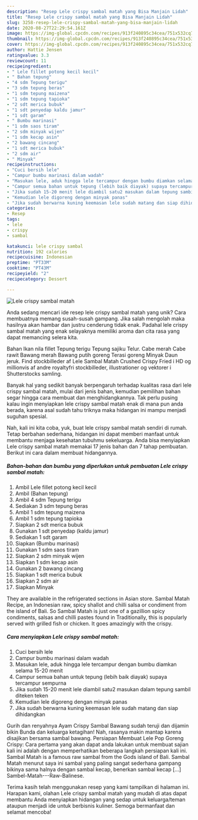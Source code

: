 ```yaml
---
description: "Resep Lele crispy sambal matah yang Bisa Manjain Lidah"
title: "Resep Lele crispy sambal matah yang Bisa Manjain Lidah"
slug: 3258-resep-lele-crispy-sambal-matah-yang-bisa-manjain-lidah
date: 2020-08-27T22:29:54.161Z
image: https://img-global.cpcdn.com/recipes/913f240895c34cea/751x532cq70/lele-crispy-sambal-matah-foto-resep-utama.jpg
thumbnail: https://img-global.cpcdn.com/recipes/913f240895c34cea/751x532cq70/lele-crispy-sambal-matah-foto-resep-utama.jpg
cover: https://img-global.cpcdn.com/recipes/913f240895c34cea/751x532cq70/lele-crispy-sambal-matah-foto-resep-utama.jpg
author: Hattie Jensen
ratingvalue: 3.3
reviewcount: 11
recipeingredient:
- " Lele fillet potong kecil kecil"
- " Bahan tepung"
- "4 sdm Tepung terigu"
- "3 sdm tepung beras"
- "1 sdm tepung maizena"
- "1 sdm tepung tapioka"
- "2 sdt merica bubuk"
- "1 sdt penyedap kaldu jamur"
- "1 sdt garam"
- " Bumbu marinasi"
- "1 sdm saos tiram"
- "2 sdm minyak wijen"
- "1 sdm kecap asin"
- "2 bawang cincang"
- "1 sdt merica bubuk"
- "2 sdm air"
- " Minyak"
recipeinstructions:
- "Cuci bersih lele"
- "Campur bumbu marinasi dalam wadah"
- "Masukan lele, aduk hingga lele tercampur dengan bumbu diamkan selama 15-20 menit"
- "Campur semua bahan untuk tepung (lebih baik diayak) supaya tercampur sempurna"
- "Jika sudah 15-20 menit lele diambil satu2 masukan dalam tepung sambil diteken teken"
- "Kemudian lele digoreng dengan minyak panas"
- "Jika sudah berwarna kuning keemasan lele sudah matang dan siap dihidangkan"
categories:
- Resep
tags:
- lele
- crispy
- sambal

katakunci: lele crispy sambal 
nutrition: 192 calories
recipecuisine: Indonesian
preptime: "PT33M"
cooktime: "PT43M"
recipeyield: "2"
recipecategory: Dessert

---
```



![Lele crispy sambal matah](https://img-global.cpcdn.com/recipes/913f240895c34cea/751x532cq70/lele-crispy-sambal-matah-foto-resep-utama.jpg)

Anda sedang mencari ide resep lele crispy sambal matah yang unik? Cara membuatnya memang susah-susah gampang. Jika salah mengolah maka hasilnya akan hambar dan justru cenderung tidak enak. Padahal lele crispy sambal matah yang enak selayaknya memiliki aroma dan cita rasa yang dapat memancing selera kita.

Bahan Ikan nila fillet Tepung terigu Tepung sajiku Telur. Cabe merah Cabe rawit Bawang merah Bawang putih goreng Terasi goreng Minyak Daun jeruk. Find stockbilleder af Lele Sambal Matah Crushed Crispy Fried i HD og millionvis af andre royaltyfri stockbilleder, illustrationer og vektorer i Shutterstocks samling.

Banyak hal yang sedikit banyak berpengaruh terhadap kualitas rasa dari lele crispy sambal matah, mulai dari jenis bahan, kemudian pemilihan bahan segar hingga cara membuat dan menghidangkannya. Tak perlu pusing kalau ingin menyiapkan lele crispy sambal matah enak di mana pun anda berada, karena asal sudah tahu triknya maka hidangan ini mampu menjadi suguhan spesial.


Nah, kali ini kita coba, yuk, buat lele crispy sambal matah sendiri di rumah. Tetap berbahan sederhana, hidangan ini dapat memberi manfaat untuk membantu menjaga kesehatan tubuhmu sekeluarga. Anda bisa menyiapkan Lele crispy sambal matah memakai 17 jenis bahan dan 7 tahap pembuatan. Berikut ini cara dalam membuat hidangannya.

<!--inarticleads1-->

##### Bahan-bahan dan bumbu yang diperlukan untuk pembuatan Lele crispy sambal matah:

1. Ambil  Lele fillet potong kecil kecil
1. Ambil  (Bahan tepung)
1. Ambil 4 sdm Tepung terigu
1. Sediakan 3 sdm tepung beras
1. Ambil 1 sdm tepung maizena
1. Ambil 1 sdm tepung tapioka
1. Siapkan 2 sdt merica bubuk
1. Gunakan 1 sdt penyedap (kaldu jamur)
1. Sediakan 1 sdt garam
1. Siapkan  (Bumbu marinasi)
1. Gunakan 1 sdm saos tiram
1. Siapkan 2 sdm minyak wijen
1. Siapkan 1 sdm kecap asin
1. Gunakan 2 bawang cincang
1. Siapkan 1 sdt merica bubuk
1. Siapkan 2 sdm air
1. Siapkan  Minyak


They are available in the refrigerated sections in Asian store. Sambal Matah Recipe, an Indonesian raw, spicy shallot and chilli salsa or condiment from the island of Bali. So Sambal Matah is just one of a gazillion spicy condiments, salsas and chilli pastes found in Traditionally, this is popularly served with grilled fish or chicken. It goes amazingly with the crispy. 

<!--inarticleads2-->

##### Cara menyiapkan Lele crispy sambal matah:

1. Cuci bersih lele
1. Campur bumbu marinasi dalam wadah
1. Masukan lele, aduk hingga lele tercampur dengan bumbu diamkan selama 15-20 menit
1. Campur semua bahan untuk tepung (lebih baik diayak) supaya tercampur sempurna
1. Jika sudah 15-20 menit lele diambil satu2 masukan dalam tepung sambil diteken teken
1. Kemudian lele digoreng dengan minyak panas
1. Jika sudah berwarna kuning keemasan lele sudah matang dan siap dihidangkan


Gurih dan renyahnya Ayam Crispy Sambal Bawang sudah teruji dan dijamin bikin Bunda dan keluarga ketagihan! Nah, rasanya makin mantap karena disajikan bersama sambal bawang. Persiapan Membuat Lele Pop Goreng Crispy: Cara pertama yang akan dapat anda lakukan untuk membuat sajian kali ini adalah dengan memperhatikan beberapa langkah persiapan kali ini. Sambal Matah is a famous raw sambal from the Gods island of Bali. Sambal Matah menurut saya ini sambal yang paling sangat sederhana gampang bikinya sama halnya dengan sambal kecap, benerkan sambal kecap […] Sambel-Matah---Raw-Balinese. 

Terima kasih telah menggunakan resep yang kami tampilkan di halaman ini. Harapan kami, olahan Lele crispy sambal matah yang mudah di atas dapat membantu Anda menyiapkan hidangan yang sedap untuk keluarga/teman ataupun menjadi ide untuk berbisnis kuliner. Semoga bermanfaat dan selamat mencoba!
